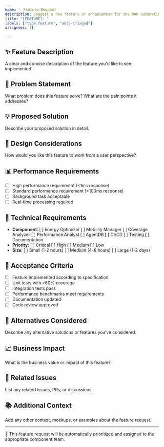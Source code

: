 ```yaml
---
name: ✨ Feature Request
description: Suggest a new feature or enhancement for the RAN automation system
title: "[FEATURE]: "
labels: ["type:feature", "auto-triaged"]
assignees: []

---
```


## ✨ Feature Description
A clear and concise description of the feature you'd like to see implemented.

## 🎯 Problem Statement
What problem does this feature solve? What are the pain points it addresses?

## 💡 Proposed Solution
Describe your proposed solution in detail.

## 🎨 Design Considerations
How would you like this feature to work from a user perspective?

## 📊 Performance Requirements
- [ ] High performance requirement (<1ms response)
- [ ] Standard performance requirement (<100ms response)
- [ ] Background task acceptable
- [ ] Real-time processing required

## 🔧 Technical Requirements
- **Component**: [ ] Energy Optimizer [ ] Mobility Manager [ ] Coverage Analyzer [ ] Performance Analyst [ ] AgentDB [ ] CI/CD [ ] Testing [ ] Documentation
- **Priority**: [ ] Critical [ ] High [ ] Medium [ ] Low
- **Size**: [ ] Small (1-2 hours) [ ] Medium (4-8 hours) [ ] Large (1-2 days)

## 🚀 Acceptance Criteria
- [ ] Feature implemented according to specification
- [ ] Unit tests with >80% coverage
- [ ] Integration tests pass
- [ ] Performance benchmarks meet requirements
- [ ] Documentation updated
- [ ] Code review approved

## 🔄 Alternatives Considered
Describe any alternative solutions or features you've considered.

## 📈 Business Impact
What is the business value or impact of this feature?

## 🔗 Related Issues
List any related issues, PRs, or discussions.

## 📚 Additional Context
Add any other context, mockups, or examples about the feature request.

---

🤖 This feature request will be automatically prioritized and assigned to the appropriate component team.
